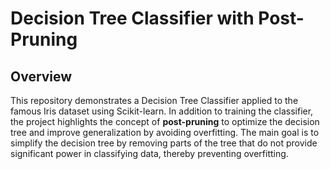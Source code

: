 # Decision Tree Classifier with Post-Pruning

## Overview

This repository demonstrates a Decision Tree Classifier applied to the famous Iris dataset using Scikit-learn. In addition to training the classifier, the project highlights the concept of **post-pruning** to optimize the decision tree and improve generalization by avoiding overfitting.
The main goal is to simplify the decision tree by removing parts of the tree that do not provide significant power in classifying data, thereby preventing overfitting.
